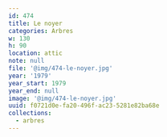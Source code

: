 ```yaml
---
id: 474
title: Le noyer
categories: Arbres
w: 130
h: 90
location: attic
note: null
file: '@img/474-le-noyer.jpg'
year: '1979'
year_start: 1979
year_end: null
image: '@img/474-le-noyer.jpg'
uuid: f0721d0e-fa20-496f-ac23-5281e82ba68e
collections:
  - arbres
---
```


